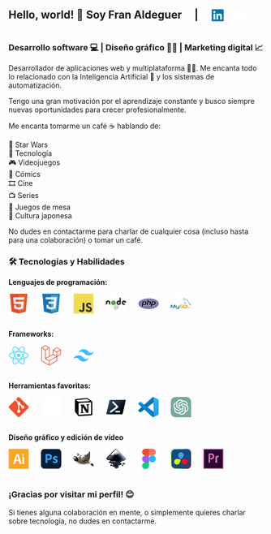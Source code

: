 <div style="display: flex; gap: 1rem; align-items: end;">

## Hello, world! 👋 Soy **Fran Aldeguer** &nbsp;&nbsp;&nbsp;&nbsp;|&nbsp;&nbsp;

<!--<a href="https://franaldeguer-cv.netlify.app" alt="CV Fran Aldeguer"><img src="icons/web.svg" alt="XCode" width="25" height="25"/></a>-->

<a href="https://linkedin.com/in/franaldeguer" alt="Linkedin Fran Aldeguer"><img src="icons/linkedin.svg" alt="XCode" width="25" height="25"/></a>

<a href="https://github.com/FranAldeguer" alt="Linkedin Fran Aldeguer"><img src="icons/github.svg" alt="XCode" width="25" height="25"/></a>
</div>

### **Desarrollo software 💻 | Diseño gráfico 👨‍🎨 | Marketing digital 📈**

Desarrollador de aplicaciones web y multiplataforma 👨‍💻. Me encanta todo lo relacionado con la Inteligencia Artificial 🤖 y los sistemas de automatización.

Tengo una gran motivación por el aprendizaje constante y busco siempre nuevas oportunidades para crecer profesionalmente.

Me encanta tomarme un café ☕ hablando de:

🚀 Star Wars  
🤖 Tecnología  
🎮 Videojuegos  
🦸 Cómics  
🎞️ Cine  
📺 Series  
🎲 Juegos de mesa  
🏯 Cultura japonesa 

No dudes en contactarme para charlar de cualquier cosa (incluso hasta para una colaboración) o tomar un café.


### 🛠️ Tecnologías y Habilidades

**Lenguajes de programación:**
<div style="display: flex; gap: 1.5rem">
    <img src="icons/html.svg" alt="HTML5" width="40" height="40"/> 
    <img src="icons/css.svg" alt="CSS3" width="40" height="40"/> 
    <img src="icons/javascript.svg" alt="javascript" width="40" height="40"/> 
    <img src="icons/nodejs.svg" alt="nodejs" width="40" height="40"/>
    <img src="icons/php.svg" alt="PHP" width="40" height="40"/>
    <img src="icons/mysql.svg" alt="mysql" width="40" height="40"/> 
</div><br>

**Frameworks:**
<div style="display: flex; gap: 1.5rem">
    <img src="icons/react.svg" alt="React" width="40" height="40"/>
    <img src="icons/laravel.svg" alt="Laravel" width="40" height="40"/>
    <img src="icons/tailwind.svg" alt="TailWind" width="40" height="40"/>
</div><br>

**Herramientas favoritas:**
    <div style="display: flex; gap: 1.5rem">
    <img src="icons/git.svg" alt="Git" width="40" height="40"/>
    <img src="icons/github.svg" alt="GitHub" width="40" height="40"/>
    <img src="icons/notion.svg" alt="Notion" width="40" height="40"/>
    <img src="icons/powershell.svg" alt="Power Shell" width="40" height="40"/>
    <img src="icons/vscode.svg" alt="VS Code" width="40" height="40"/>
    <img src="icons/chatgpt.svg" alt="Chat GPT" width="40" height="40"/>
</div><br>

**Diseño gráfico y edición de vídeo**
<div style="display: flex; gap: 1.5rem">
    <img src="icons/illustrator.svg" alt="Adobe Illustrator" width="40" height="40"/>
    <img src="icons/photoshop.svg" alt="Photoshop" width="40" height="40"/>
    <img src="icons/gimp.svg" alt="Gimp" width="40" height="40"/>
    <img src="icons/inkscape.svg" alt="Inkscape" width="40" height="40"/>
    <img src="icons/figma.svg" alt="Figma" width="40" height="40"/>
    <img src="icons/davinciresolve.svg" alt="" width="40" height="40"/>
    <img src="icons/premierepro.svg" alt="" width="40" height="40"/>
</div><br>


### ¡Gracias por visitar mi perfil! 😊 
Si tienes alguna colaboración en mente, o simplemente quieres charlar sobre tecnología, no dudes en contactarme.


<!-- 
## 🚀 Proyectos Destacados

### [ORM PHP](URL del Proyecto 1)
**Descripción:** Breve explicación del proyecto, su propósito y qué problema resuelve.
**Tecnologías:** [React, Node.js, etc.]

### [Nombre del Proyecto 2](URL del Proyecto 2)
**Descripción:** Breve explicación del proyecto, su propósito y qué problema resuelve.
**Tecnologías:** [HTML, CSS, JavaScript, etc.]

---

## 📝 Artículos y Blogs

- **[Título del artículo 1](URL del artículo)** - Breve descripción del tema tratado.
- **[Título del artículo 2](URL del artículo)** - Breve descripción del tema tratado.

---




## Fran Aldeguer API
<br>

```json
{
  "name": "Fran Aldeguer",
  "role": "Desarrollador Web",
  "soft_skills": [
    "Autodidacta",
    "",
    "CSS",
    "React",
    "Node.js"
  ],
  "interests": ["anime", "cine", "gadgets", "café"],
  "location": "Guardamar del Segura, España",
  "contact": {
    "linkedin": "linkedin.com/in/tu-perfil",
    "github": "github.com/tu-usuario"
  },
  "currently_learning": [
    "Docker",
    "CSS avanzado",
    "Scrum"
  ],
  "favorite_technologies": ["Linux", "Git", "Visual Studio Code"],
  "projects": [
    {
      "name": "Portfolio Personal",
      "description": "Portfolio interactivo en HTML, CSS y JavaScript",
      "url": "https://github.com/tu-usuario/portfolio"
    },
    {
      "name": "Gestor de Tareas",
      "description": "App de tareas usando React y Node.js",
      "url": "https://github.com/tu-usuario/gestor-tareas"
    }
  ]
}
```

-->

<!--
**FranAldeguer/FranAldeguer** is a ✨ _special_ ✨ repository because its `README.md` (this file) appears on your GitHub profile.

Here are some ideas to get you started:

- 🔭 I’m currently working on ...
- 🌱 I’m currently learning ...
- 👯 I’m looking to collaborate on ...
- 🤔 I’m looking for help with ...
- 💬 Ask me about ...
- 📫 How to reach me: ...
- 😄 Pronouns: ...
- ⚡ Fun fact: ...
-->
